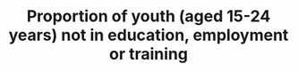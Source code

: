 ---
actual_indicator_available: Percent of population 16 to 24 years who are not enrolled
  in school and are either unemployed or not in the labor force
actual_indicator_available_description: Percentage of civilian noninstitutional population
  16 to 24 years who are not enrolled in school and are either unemployed or not in
  labor force
comments_and_limitations: https://www.bls.gov/cps/documentation.htm#reliability       There
  was a major redesign to the Current Population Survey beginning in 1994, so data
  for earlier years are not strictly comparable to those from 1994 onward. (https://www.bls.gov/cps/revisions1994.pdf)
computation_units: Percent
data_non_statistical: false
date_metadata_updated: November 2017
date_of_national_source_publication: Early 2017
goal_meta_link: http://unstats.un.org/sdgs/files/metadata-compilation/Metadata-Goal-8.pdf
graph: longitudinal
graph_title: "\_Percent of US population 16 to 24 years who are not enrolled in school\
  \ and are either unemployed or not in the labor force"
graph_type: line
has_metadata: true
indicator: 8.6.1
indicator_definition: The NEET is defined as the percentage of youth (15-24 years
  old) who are not in employment and not in education or training.
indicator_name: Proportion of youth (aged 15-24 years) not in education, employment
  or training
indicator_sort_order: 08-06-01
indicator_variable: pct_youth16-24yrs_not_in_educ_emp_labor_force
layout: indicator
national_geographical_coverage: United States
periodicity: Annual
permalink: /8-6-1/
published: true
rationale_interpretation: NEET provides a measure of youth who are outside the educational
  system, not in training and not in employment, and thus serves as a broader measure
  of potential youth labour market entrants than youth unemployment. A high NEET rate
  as compared with the youth unemployment rate could mean that a large number of youth
  are discouraged workers, or do not have access to education or training. A high
  NEET rate among females as compared with males is often an indication of gender
  imbalances, with female youth engaged in household chores such as washing clothes,
  cooking, cleaning and taking care of siblings.
reporting_status: complete
scheduled_update_by_national_source: Annual data for 2017 will be available in early
  2018
sdg_goal: 8
source_active_1: true
source_agency_staff_email_1: ITCinfo@bls.gov
source_agency_staff_name_1: BLS Division of International Technical Cooperation staff
source_agency_survey_dataset_1: 'U.S. Bureau of Labor Statistics / Current Population
  Survey '
source_notes_1: null
source_title_1: null
source_url_1: 'LABSTAT Series IDs: LNU00022967, LNU00023016, LNU02023016'
target: By 2020, substantially reduce the proportion of youth not in employment, education
  or training.
target_id: '8.6'
time_period: 1994-2016
title: Proportion of youth (aged 15-24 years) not in education, employment or training
un_custodial_agency: ILO
un_designated_tier: '1'
us_method_of_computation: 'Source: Current Population Survey (CPS) - a monthly national
  sample household survey.   Technical Documentation and Methodology: https://www.bls.gov/cps/documentation.htm                                                   Indicator
  = 100*(16 to 24 years, Not Enrolled in School, Unemployed or Not in the Labor Force)/(Total,
  16 to 24 years)'
variable_description: null
variable_notes: null
---